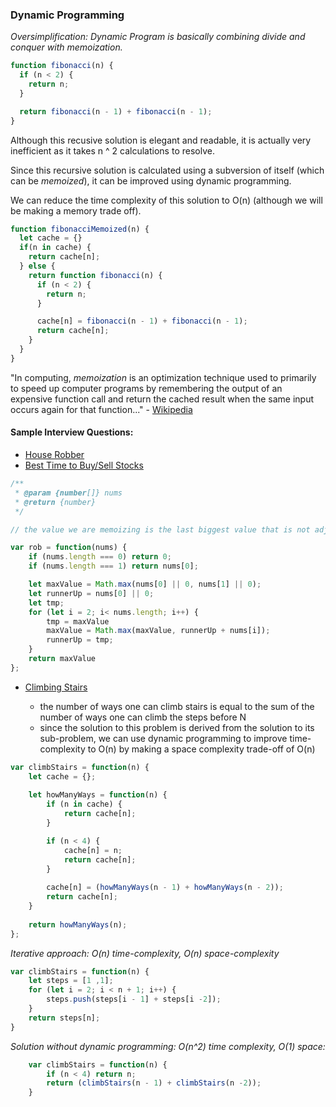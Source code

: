 ### Dynamic Programming
*Oversimplification: Dynamic Program is basically combining divide and conquer with memoization.*

```javascript
function fibonacci(n) {
  if (n < 2) {
    return n;
  }

  return fibonacci(n - 1) + fibonacci(n - 1);
}
```
Although this recusive solution is elegant and readable, it is actually very inefficient as it takes n ^ 2 calculations to resolve.

Since this recursive solution is calculated using a subversion of itself (which can be *memoized*), it can be improved using dynamic programming.

We can reduce the time complexity of this solution to O(n) (although we will be making a memory trade off).

```javascript
function fibonacciMemoized(n) {
  let cache = {}
  if(n in cache) {
    return cache[n];
  } else {
    return function fibonacci(n) {
      if (n < 2) {
        return n;
      }

      cache[n] = fibonacci(n - 1) + fibonacci(n - 1);
      return cache[n];
    }
  }
}
```
"In computing, _memoization_ is an optimization technique used to primarily to speed up computer programs by remembering the output of an expensive function call and return the cached result when the same input occurs again for that function..." - [Wikipedia](https://en.wikipedia.org/wiki/Memoization)

#### Sample Interview Questions:
* [House Robber](https://leetcode.com/problems/house-robber/)
* [Best Time to Buy/Sell Stocks](https://leetcode.com/problems/best-time-to-buy-and-sell-stock/)

```javascript
/**
 * @param {number[]} nums
 * @return {number}
 */

// the value we are memoizing is the last biggest value that is not adjacent to current value

var rob = function(nums) {
    if (nums.length === 0) return 0;
    if (nums.length === 1) return nums[0];

    let maxValue = Math.max(nums[0] || 0, nums[1] || 0);
    let runnerUp = nums[0] || 0;
    let tmp;
    for (let i = 2; i< nums.length; i++) {
        tmp = maxValue
        maxValue = Math.max(maxValue, runnerUp + nums[i]);
        runnerUp = tmp;
    }
    return maxValue
};
```

* [Climbing Stairs](https://leetcode.com/problems/climbing-stairs/)

  * the number of ways one can climb stairs is equal to the sum of the number of ways one can climb the steps before N
  * since the solution to this problem is derived from the solution to its sub-problem, we can use dynamic programming to improve time-complexity to O(n) by making a space complexity trade-off of O(n)

```javascript
var climbStairs = function(n) {
    let cache = {};
    
    let howManyWays = function(n) {
        if (n in cache) {
            return cache[n];
        }

        if (n < 4) {
            cache[n] = n;
            return cache[n];
        }
        
        cache[n] = (howManyWays(n - 1) + howManyWays(n - 2));
        return cache[n];
    }
    
    return howManyWays(n);
};
```

*Iterative approach: O(n) time-complexity, O(n) space-complexity*
```javascript
var climbStairs = function(n) {
	let steps = [1 ,1];
	for (let i = 2; i < n + 1; i++) {
		steps.push(steps[i - 1] + steps[i -2]);
	}
	return steps[n];
}
```

*Solution without dynamic programming: O(n^2) time complexity, O(1) space:*

```javascript
    var climbStairs = function(n) {
        if (n < 4) return n;
        return (climbStairs(n - 1) + climbStairs(n -2));
    }
```


